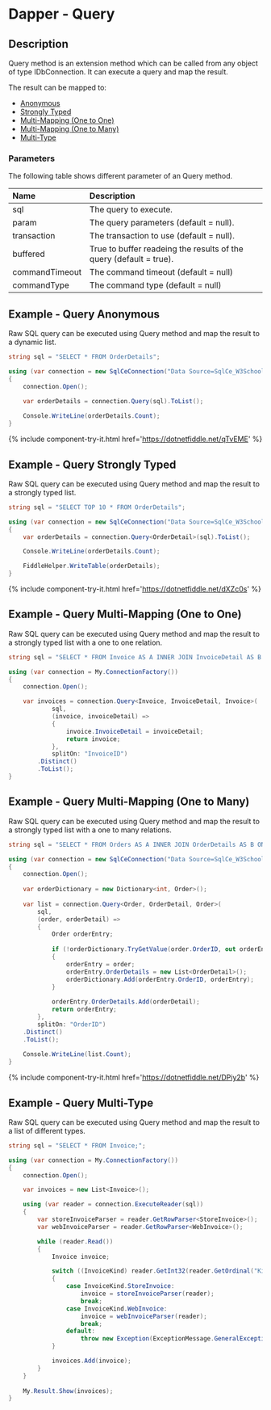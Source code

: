 # Dapper - Query 

## Description
Query method is an extension method which can be called from any object of type IDbConnection. It can execute a query and map the result.

The result can be mapped to:

- [Anonymous](#example---query-anonymous)
- [Strongly Typed](#example---query-strongly-typed)
- [Multi-Mapping (One to One)](#example---query-multi-mapping-one-to-one)
- [Multi-Mapping (One to Many)](#example---query-multi-mapping-one-to-many)
- [Multi-Type](#example---query-multi-type)

### Parameters
The following table shows different parameter of an Query method.

| Name | Description |
| :--- | :---------- |
| sql         | The query to execute. |
| param       | The query parameters (default = null). |
| transaction | The transaction to use (default = null). |
| buffered    | True to buffer readeing the results of the query (default = true). |
| commandTimeout | The command timeout (default = null) |
| commandType    | The command type (default = null) |

## Example - Query Anonymous
Raw SQL query can be executed using Query method and map the result to a dynamic list.

```csharp
string sql = "SELECT * FROM OrderDetails";

using (var connection = new SqlCeConnection("Data Source=SqlCe_W3Schools.sdf"))
{
	connection.Open();
	
	var orderDetails = connection.Query(sql).ToList();

	Console.WriteLine(orderDetails.Count);
}
```

{% include component-try-it.html href='https://dotnetfiddle.net/qTvEME' %}

## Example - Query Strongly Typed
Raw SQL query can be executed using Query method and map the result to a strongly typed list.

```csharp
string sql = "SELECT TOP 10 * FROM OrderDetails";

using (var connection = new SqlCeConnection("Data Source=SqlCe_W3Schools.sdf"))
{			
	var orderDetails = connection.Query<OrderDetail>(sql).ToList();

	Console.WriteLine(orderDetails.Count);

	FiddleHelper.WriteTable(orderDetails);
}
```

{% include component-try-it.html href='https://dotnetfiddle.net/dXZc0s' %}

## Example - Query Multi-Mapping (One to One)
Raw SQL query can be executed using Query method and map the result to a strongly typed list with a one to one relation.

```csharp
string sql = "SELECT * FROM Invoice AS A INNER JOIN InvoiceDetail AS B ON A.InvoiceID = B.InvoiceID;";

using (var connection = My.ConnectionFactory())
{
    connection.Open();

    var invoices = connection.Query<Invoice, InvoiceDetail, Invoice>(
            sql,
            (invoice, invoiceDetail) =>
            {
                invoice.InvoiceDetail = invoiceDetail;
                return invoice;
            },
            splitOn: "InvoiceID")
        .Distinct()
        .ToList();
}
```

## Example - Query Multi-Mapping (One to Many)
Raw SQL query can be executed using Query method and map the result to a strongly typed list with a one to many relations.

```csharp
string sql = "SELECT * FROM Orders AS A INNER JOIN OrderDetails AS B ON A.OrderID = B.OrderID;";

using (var connection = new SqlCeConnection("Data Source=SqlCe_W3Schools.sdf"))
{
    connection.Open();
    
    var orderDictionary = new Dictionary<int, Order>();
    
    var list = connection.Query<Order, OrderDetail, Order>(
        sql,
        (order, orderDetail) =>
        {
          	Order orderEntry;
          
          	if (!orderDictionary.TryGetValue(order.OrderID, out orderEntry))
          	{
              	orderEntry = order;
              	orderEntry.OrderDetails = new List<OrderDetail>();
              	orderDictionary.Add(orderEntry.OrderID, orderEntry);
          	}
        
          	orderEntry.OrderDetails.Add(orderDetail);
          	return orderEntry;
        },
        splitOn: "OrderID")
    .Distinct()
    .ToList();
    
    Console.WriteLine(list.Count);
}
```

{% include component-try-it.html href='https://dotnetfiddle.net/DPiy2b' %}

## Example - Query Multi-Type
Raw SQL query can be executed using Query method and map the result to a list of different types.

```csharp
string sql = "SELECT * FROM Invoice;";

using (var connection = My.ConnectionFactory())
{
    connection.Open();

    var invoices = new List<Invoice>();

    using (var reader = connection.ExecuteReader(sql))
    {
        var storeInvoiceParser = reader.GetRowParser<StoreInvoice>();
        var webInvoiceParser = reader.GetRowParser<WebInvoice>();

        while (reader.Read())
        {
            Invoice invoice;

            switch ((InvoiceKind) reader.GetInt32(reader.GetOrdinal("Kind")))
            {
                case InvoiceKind.StoreInvoice:
                    invoice = storeInvoiceParser(reader);
                    break;
                case InvoiceKind.WebInvoice:
                    invoice = webInvoiceParser(reader);
                    break;
                default:
                    throw new Exception(ExceptionMessage.GeneralException);
            }

            invoices.Add(invoice);
        }
    }
    
    My.Result.Show(invoices);
}
```
